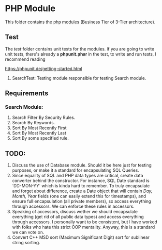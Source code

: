 # PHP Module

This folder contains the php modules (Business Tier of 3-Tier architecture).

## Test

The *test* folder contains unit tests for the modules. If you are going to write unit tests,
there's already a **phpunit.phar** in the test, to write and run tests, I recommend reading

https://phpunit.de/getting-started.html

1. SearchTest: Testing module responsible for testing Search module.

## Requirements

### Search Module:
    
1. Search Filter By Security Rules.
2. Search By Keywords.
3. Sort By Most Recently First
4. Sort By Most Recently Last
5. Sort By some specified rule.


## TODO:

1. Discuss the use of Database module. Should it be here just for testing purposes, or make it a standard for
   encapsulating SQL Queries.
2. Since equality of SQL and PHP data types are critical, create data converter behind the constructor. For instance,
   SQL Date standard is 'DD-MON-YY' which is kinda hard to remember. To truly encapsulate and forget about difference,
   create a Date object that will contain *Day, Month, Year* fields (one can easily extend this for timestamps), and
   ensure full encapsulation (all private members), so access everything through accessors. We can enforce these 
   rules in accessors.
3. Speaking of accessors, discuss wether we should encapsulate everything (get rid of all public data types) and access
   everything through accessors. I personally want to be consistent, but I have worked with folks who hate this strict
   OOP mentality. Anyway, this is a standard we can vote on.
4. Convert C++ MSD sort (Maximum Significant Digit) sort for sublinear string sorting.
   